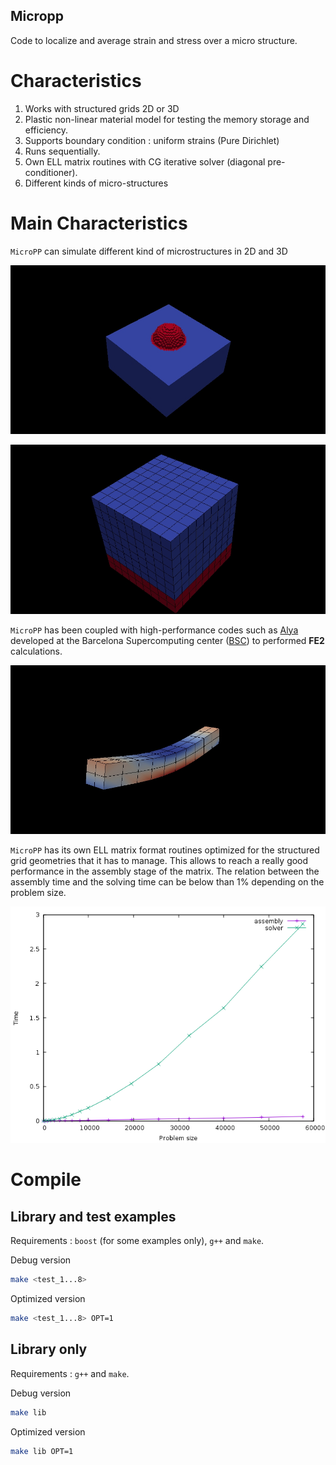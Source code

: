 ## Micropp

Code to localize and average strain and stress over a micro structure.

# Characteristics

1. Works with structured grids 2D or 3D
2. Plastic non-linear material model for testing the memory storage and efficiency.
3. Supports boundary condition : uniform strains (Pure Dirichlet)
4. Runs sequentially.
5. Own ELL matrix routines with CG iterative solver (diagonal pre-conditioner).
6. Different kinds of micro-structures

# Main Characteristics

`MicroPP` can simulate different kind of microstructures in 2D and 3D 

![alt text](pics/micro_sphere.jpg "Sphere")

![alt text](pics/micro_layers.jpg "Layers")

`MicroPP` has been coupled with high-performance codes such as [Alya](http://bsccase02.bsc.es/alya) developed at the
Barcelona Supercomputing center ([BSC](https://www.bsc.es/)) to performed **FE2** calculations.

![alt text](pics/beam_3d.jpg "Beam Solved with Alya coupled with MicroPP for simulating the microstructure.")

`MicroPP` has its own ELL matrix format routines optimized for the structured grid geometries that it has to manage.
This allows to reach a really good performance in the assembly stage of the matrix.
The relation between the assembly time and the solving time can be below than 1% depending on the problem size.

![alt text](pics/solver_vs_assembly_2d.png "Solver and Assembly time as a function of the problem size")

# Compile

## Library and test examples
Requirements : `boost` (for some examples only), `g++` and `make`.

Debug version

```bash
make <test_1...8>
```

Optimized version

```bash
make <test_1...8> OPT=1
```

## Library only

Requirements : `g++` and `make`.

Debug version

```bash
make lib
```

Optimized version

```bash
make lib OPT=1
```
